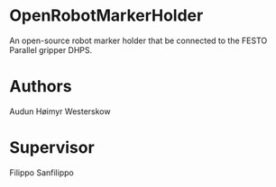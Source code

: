 OpenRobotMarkerHolder
================
An open-source robot marker holder that be connected to the FESTO Parallel gripper DHPS.

Authors
================
Audun Høimyr Westerskow

Supervisor
================
Filippo Sanfilippo
